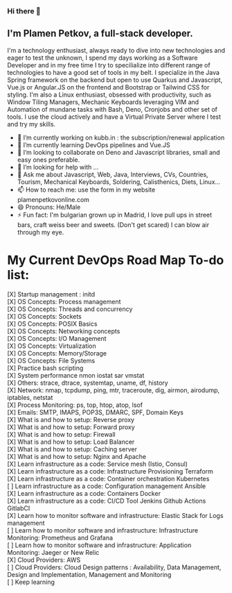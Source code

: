 ### Hi there 👋

## I'm Plamen Petkov, a full-stack developer.
I'm a technology enthusiast, always ready to dive into new technologies and eager to test the unknown, I spend my days working as a Software Developer and in my free time I try to specilialize into different range of technologies to have a good set of tools in my belt. I specialize in the Java Spring framework on the backend but open to use Quarkus and Javascript, Vue.js or Angular.JS on the frontend and Bootstrap or Tailwind CSS for styling. I'm also a Linux enthusiast, obsessed with productivity, such as Window Tiling Managers, Mechanic Keyboards leveraging VIM and Automation of mundane tasks with Bash, Deno, Cronjobs and other set of tools. I use the cloud actively and have a Virtual Private Server where I test and try my skills.


- 🔭 I’m currently working on kubb.in : the subscription/renewal application
- 🌱 I’m currently learning DevOps pipelines and Vue.JS
- 👯 I’m looking to collaborate on Deno and Javascript libraries, small and easy ones preferable.
- 🤔 I’m looking for help with ...
- 💬 Ask me about Javascript, Web, Java, Interviews, CVs, Countries, Tourism, Mechanical Keyboards, Soldering, Calisthenics, Diets, Linux...
- 📫 How to reach me: use the form in my website plamenpetkovonline.com
- 😄 Pronouns: He/Male
- ⚡ Fun fact: I'm bulgarian grown up in Madrid, I love pull ups in street bars, craft weiss beer and sweets. (Don't get scared) I can blow air through my eye.

# My Current DevOps Road Map To-do list:  
[X] Startup management : initd    
[X] OS Concepts: Process management    
[X] OS Concepts: Threads and concurrency     
[X] OS Concepts: Sockets    
[X] OS Concepts: POSIX Basics   
[X] OS Concepts: Networking concepts     
[X] OS Concepts: I/O Management     
[X] OS Concepts: Virtualization    
[X] OS Concepts: Memory/Storage    
[X] OS Concepts: File Systems   
[X] Practice bash scripting    
[X] System performance nmon iostat sar vmstat    
[X] Others: strace, dtrace, systemtap, uname, df, history    
[X] Network: nmap, tcpdump, ping, mtr, traceroute, dig, airmon, airodump, iptables, netstat    
[X] Process Monitoring: ps, top, htop, atop, lsof    
[X] Emails: SMTP, IMAPS, POP3S, DMARC, SPF, Domain Keys    
[X] What is and how to setup: Reverse proxy     
[X] What is and how to setup: Forward proxy    
[X] What is and how to setup: Firewall    
[X] What is and how to setup: Load Balancer     
[X] What is and how to setup: Caching server    
[X] What is and how to setup: Nginx and Apache    
[X] Learn infrastructure as a code: Service mesh (Istio, Consul)     
[X] Learn infrastructure as a code: Infrastructure Provisioning Terraform   
[X] Learn infrastructure as a code: Container orchestration Kubernetes   
[ ] Learn infrastructure as a code: Configuration management Ansible   
[X] Learn infrastructure as a code: Containers Docker   
[X] Learn infrastructure as a code:  CI/CD Tool Jenkins Github Actions GitlabCI   
[X] Learn how to monitor software and infrastructure: Elastic Stack for Logs management   
[ ] Learn how to monitor software and infrastructure: Infrastructure Monitoring: Prometheus and Grafana   
[ ] Learn how to monitor software and infrastructure: Application Monitoring: Jaeger or New Relic   
[X] Cloud Providers: AWS   
[ ] Cloud Providers: Cloud Design patterns : Availability, Data Management, Design and Implementation, Management and Monitoring    
[ ] Keep learning  
